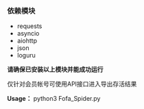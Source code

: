 ### 依赖模块
 - requests
 - asyncio
 - aiohttp
 - json
 - loguru


 **请确保已安装以上模块并能成功运行**

 仅针对会员帐号可使用API接口进入导出存活结果


 **Usage：**
 python3 Fofa_Spider.py
